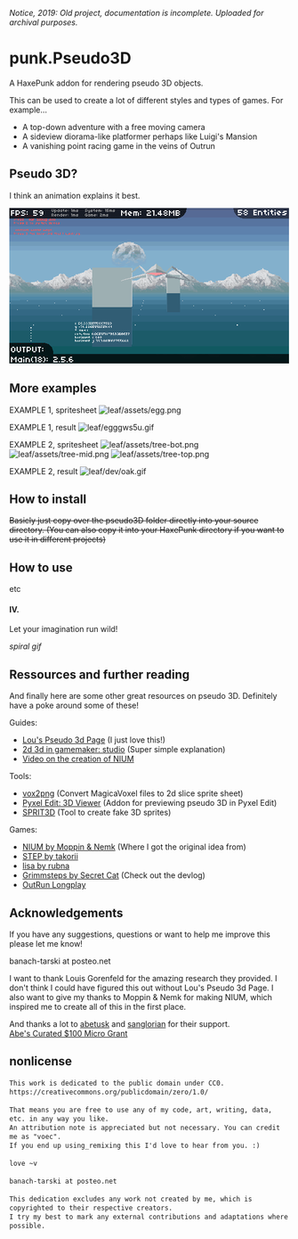 *Notice, 2019: Old project, documentation is incomplete. Uploaded for archival purposes.*  
  


# punk.Pseudo3D
A HaxePunk addon for rendering pseudo 3D objects. 

This can be used to create a lot of different styles and types of games. For example...

* A top-down adventure with a free moving camera
* A sideview diorama-like platformer perhaps like Luigi's Mansion
* A vanishing point racing game in the veins of Outrun

## Pseudo 3D?

I think an animation explains it best.

![gif](GIF.gif)

## More examples

EXAMPLE 1, spritesheet
![leaf/assets/egg.png]()

EXAMPLE 1, result
![leaf/egggws5u.gif]()

EXAMPLE 2, spritesheet
![leaf/assets/tree-bot.png]()
![leaf/assets/tree-mid.png]()
![leaf/assets/tree-top.png]()

EXAMPLE 2, result
![leaf/dev/oak.gif]()

## How to install

~~Basicly just copy over the pseudo3D folder directly into your source directory.
(You can also copy it into your HaxePunk directory if you want to use it in different projects)~~

## How to use

etc

#### IV.




>>>>
Let your imagination run wild!

*spiral gif*

## Ressources and further reading

And finally here are some other great resources on pseudo 3D. Definitely have a poke around some of these!

Guides:
* [Lou's Pseudo 3d Page](http://www.extentofthejam.com/pseudo/) (I just love this!)
* [2d 3d in gamemaker: studio](http://www.like100bears.com/writing/2d-3d-in-gamemaker-studio) (Super simple explanation)
* [Video on the creation of NIUM](https://www.youtube.com/watch?v=iAJ-tyiUVag&t=2445s)

Tools:
* [vox2png](https://github.com/StijnBrouwer/vox2png) (Convert MagicaVoxel files to 2d slice sprite sheet)
* [Pyxel Edit: 3D Viewer](https://chinafreak.itch.io/pyxel-edit-3d-viewer) (Addon for previewing pseudo 3D in Pyxel Edit)
* [SPRIT3D](https://physdick.itch.io/sprit3d) (Tool to create fake 3D sprites)

Games:
* [NIUM by Moppin & Nemk](https://www.youtube.com/watch?v=_BztMPC5Kk4) (Where I got the original idea from)
* [STEP by takorii](https://tak.itch.io/step)
* [lisa by rubna](https://rubna.itch.io/lisa)
* [Grimmsteps by Secret Cat](https://secretcat.itch.io/grimmsteps/devlog/624/the-look-of-grimmsteps) (Check out the devlog)
* [OutRun Longplay](https://www.youtube.com/watch?v=J7tZFW4WedI)

## Acknowledgements

If you have any suggestions, questions or want to help me improve this please let me know!

banach-tarski at posteo.net

I want to thank Louis Gorenfeld for the amazing research they provided. I don't think I could have figured this out without Lou's Pseudo 3d Page.
I also want to give my thanks to Moppin & Nemk for making NIUM, which inspired me to create all of this in the first place.

And thanks a lot to [abetusk](https://mechaelephant.com/) and [sanglorian](https://opengameart.org/users/sanglorian) for their support.  
[Abe's Curated $100 Micro Grant](https://mechaelephant.com/microgrant)

## nonlicense

```
This work is dedicated to the public domain under CC0. https://creativecommons.org/publicdomain/zero/1.0/  
 
That means you are free to use any of my code, art, writing, data, etc. in any way you like.  
An attribution note is appreciated but not necessary. You can credit me as "voec".
If you end up using_remixing this I'd love to hear from you. :)

love ~v

banach-tarski at posteo.net
 
This dedication excludes any work not created by me, which is copyrighted to their respective creators.
I try my best to mark any external contributions and adaptations where possible.
```
